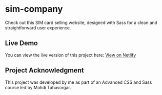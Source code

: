 # sim-company

Check out this SIM card selling website, designed with Sass for a clean and straightforward user experience.

## Live Demo

You can view the live version of this project here: [View on Netlify](https://zesty-cajeta-19cd2c.netlify.app)

## Project Acknowledgment
This project was developed by me as part of an Advanced CSS and Sass course led by Mahdi Tahavorgar.
